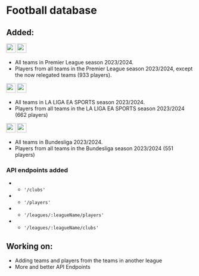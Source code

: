 # Football database

## Added:
 <img src="https://flagpedia.net/data/flags/w702/gb-eng.webp" width="25" height="25">  <img src="https://www.premierleague.com/resources/rebrand/v7.147.3/i/elements/pl-main-logo.png" width="25" height="25"> 
- All teams in Premier League season 2023/2024.
- Players from all teams in the Premier League season 2023/2024, except the now relegated teams (933 players).

<img src="https://flagpedia.net/data/flags/w702/es.webp" width="25" height="25"> <img src="https://crystalpng.com/wp-content/uploads/2023/06/La-liga-new-logo-circle-red.png" width="25" height="25"> 
- All teams in LA LIGA EA SPORTS season 2023/2024.
- Players from all teams in the LA LIGA EA SPORTS season 2023/2024 (662 players)

<img src="https://flagpedia.net/data/flags/w702/de.webp" width="25" height="25">  <img src="https://encrypted-tbn0.gstatic.com/images?q=tbn:ANd9GcSr_Yz_W4t2xki-9Kka7UYCko5FnB9-6QzdoQ&s" width="25" height="25"> 
- All teams in Bundesliga 2023/2024.
- Players from all teams in the Bundesliga season 2023/2024 (551 players)
&nbsp;
&nbsp;

### API endpoints added
- - `'/clubs'`
- - `'/players'`
- - `'/leagues/:leagueName/players'`
- - `'/leagues/:leagueName/clubs'`


## Working on:
- Adding teams and players from the teams in another league
- More and better API Endpoints
